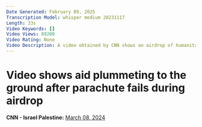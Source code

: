 ```yaml
---
Date Generated: February 09, 2025
Transcription Model: whisper medium 20231117
Length: 33s
Video Keywords: []
Video Views: 89200
Video Rating: None
Video Description: A video obtained by CNN shows an airdrop of humanitarian aid into Gaza going wrong when the parachute on a pallet of aid malfunctions. The pallet and its contents can be seen falling rapidly toward residential buildings near the Fairoz Towers in western Gaza. The transport plane seen delivering the airdrop is a military Boeing C-17, although it was not immediately clear which air force was flying the mission. Despite some reports there were civilian deaths, the Pentagon Press Secretary Maj. Gen. Patrick Ryder said those reports were false at a briefing. #CNN #News #Gaza #Israel
---
```


# Video shows aid plummeting to the ground after parachute fails during airdrop
**CNN - Israel Palestine:** [March 08, 2024](https://www.youtube.com/watch?v=s4ijjWU9kOs)
